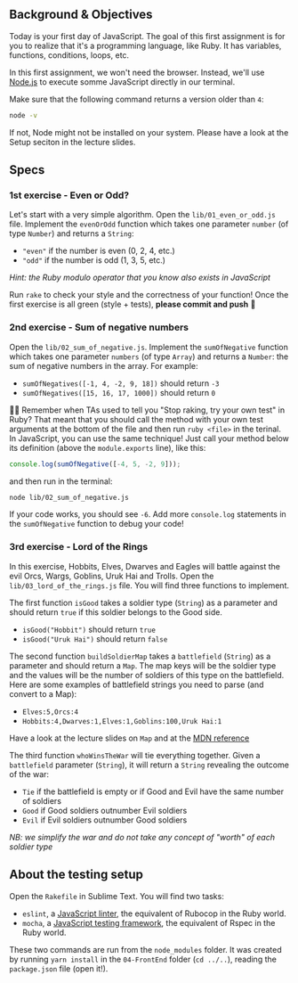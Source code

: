 ## Background & Objectives

Today is your first day of JavaScript. The goal of this first assignment is for you to realize that it's a programming language, like Ruby. It has variables, functions, conditions, loops, etc.

In this first assignment, we won't need the browser. Instead, we'll use [Node.js](https://nodejs.org/en/) to execute somme JavaScript directly in our terminal.

Make sure that the following command returns a version older than `4`:

```bash
node -v
```

If not, Node might not be installed on your system. Please have a look at the Setup seciton in the lecture slides.

## Specs

### 1st exercise - Even or Odd?

Let's start with a very simple algorithm. Open the `lib/01_even_or_odd.js` file. Implement the `evenOrOdd` function which takes one parameter `number` (of type `Number`) and returns a `String`:

- `"even"` if the number is even (0, 2, 4, etc.)
- `"odd"` if the number is odd (1, 3, 5, etc.)

_Hint: the Ruby modulo operator that you know also exists in JavaScript_

Run `rake` to check your style and the correctness of your function! Once the first exercise is all green (style + tests), **please commit and push** 🙏

### 2nd exercise - Sum of negative numbers

Open the `lib/02_sum_of_negative.js`. Implement the `sumOfNegative` function which takes one parameter `numbers` (of type `Array`) and returns a `Number`: the sum of negative numbers in the array. For example:

- `sumOfNegatives([-1, 4, -2, 9, 18])` should return `-3`
- `sumOfNegatives([15, 16, 17, 1000])` should return `0`

👨‍🏫 Remember when TAs used to tell you "Stop raking, try your own test" in Ruby? That meant that you should call the method with your own test arguments at the bottom of the file and then run `ruby <file>` in the terinal. In JavaScript, you can use the same technique! Just call your method below its definition (above the `module.exports` line), like this:

```js
console.log(sumOfNegative([-4, 5, -2, 9]));
```

and then run in the terminal:

```bash
node lib/02_sum_of_negative.js
```

If your code works, you should see `-6`. Add more `console.log` statements in the `sumOfNegative` function to debug your code!

### 3rd exercise - Lord of the Rings

In this exercise, Hobbits, Elves, Dwarves and Eagles will battle against the evil Orcs, Wargs, Goblins, Uruk Hai and Trolls. Open the `lib/03_lord_of_the_rings.js` file. You will find three functions to implement.

The first function `isGood` takes a soldier type (`String`) as a parameter and should return `true` if this soldier belongs to the Good side.

- `isGood("Hobbit")` should return `true`
- `isGood("Uruk Hai")` should return `false`

The second function `buildSoldierMap` takes a `battlefield` (`String`) as a parameter and should return a `Map`. The map keys will be the soldier type and the values will be the number of soldiers of this type on the battlefield. Here are some examples of battlefield strings you need to parse (and convert to a Map):

- `Elves:5,Orcs:4`
- `Hobbits:4,Dwarves:1,Elves:1,Goblins:100,Uruk Hai:1`

Have a look at the lecture slides on `Map` and at the [MDN reference](https://developer.mozilla.org/en/docs/Web/JavaScript/Reference/Global_Objects/Map)

The third function `whoWinsTheWar` will tie everything together. Given a `battlefield` parameter (`String`), it will return a `String` revealing the outcome of the war:

- `Tie` if the battlefield is empty or if Good and Evil have the same number of soldiers
- `Good` if Good soldiers outnumber Evil soldiers
- `Evil` if Evil soldiers outnumber Good soldiers

_NB: we simplify the war and do not take any concept of "worth" of each soldier type_

## About the testing setup

Open the `Rakefile` in Sublime Text. You will find two tasks:

- `eslint`, a [JavaScript linter](http://eslint.org/), the equivalent of Rubocop in the Ruby world.
- `mocha`, a [JavaScript testing framework](https://mochajs.org), the equivalent of Rspec in the Ruby world.

These two commands are run from the `node_modules` folder. It was created by running `yarn install` in the `04-FrontEnd` folder (`cd ../..`), reading the `package.json` file (open it!).
